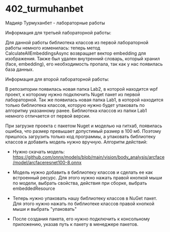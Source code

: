 # 402_turmuhanbet
Мадияр Турмуханбет - лабораторные работы

Информация для третьей лабораторной работы:

Для данной работы библиотека классов из первой лабораторной работы немного изменилась: теперь метод CalculateAllEmbeddingsAsync возвращает вектор
embedding для изображения. Также был удален внутренний словарь, который хранил (face, embedding), его необходимость пропала, так как у нас появилась
база данных.

Информация для второй лабораторной работы:

В репозитории появилась новая папка Lab2, в которой находится wpf проект, к которому нужно подключить Nuget пакет из первой лабораторной. 
Так же появилась новая папка Lab1, в которой находится только библиотека классов, которую нужно будет упаковать по алгоритму указанному ранее.
Библиотека классов из папки Lab1 немного отличается от первой версии.

При загрузке проекта с пакетом Nuget и моделью на гитхаб, появилась ошибка, что размер превышает допустимый размер в 100 мб. Поэтому пришлось загрузить только код 
программы, а упаковать библиотеку классов и добавить модель нужно вручную. Алгоритм действий:

- Нужно скачать модель: https://github.com/onnx/models/blob/main/vision/body_analysis/arcface/model/arcfaceresnet100-8.onnx

- Модель нужно добавить в библиотеку классов и сделать ее как встроенный ресурс. Для этого нужно нажать правой кнопкой мыши по модели, выбрать свойства,
действия при сборке, выбрать embeddedResource

- Теперь нужно упаковать нашу библиотеку классов в NuGet пакет. Для этого нужно нажать по библиотеке классов правой кнопкой мыши и выбрать "упаковать"

- После создания пакета, его нужно подключить к консольному приложению, указав путь к пакету в менеджере пакетов.
